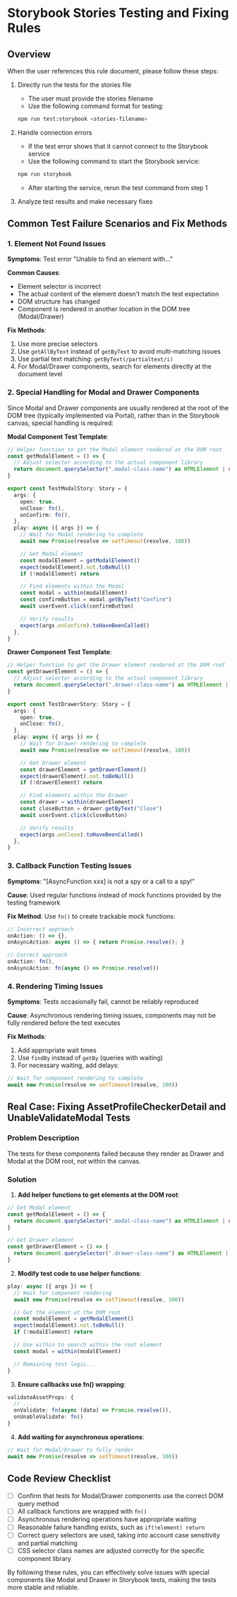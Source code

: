 # Storybook Stories Testing and Fixing Rules

## Overview

When the user references this rule document, please follow these steps:

1. Directly run the tests for the stories file

   - The user must provide the stories filename
   - Use the following command format for testing:

   ```bash
   npm run test:storybook <stories-filename>
   ```

2. Handle connection errors

   - If the test error shows that it cannot connect to the Storybook service
   - Use the following command to start the Storybook service:

   ```bash
   npm run storybook
   ```

   - After starting the service, rerun the test command from step 1

3. Analyze test results and make necessary fixes

## Common Test Failure Scenarios and Fix Methods

### 1. Element Not Found Issues

**Symptoms**: Test error "Unable to find an element with..."

**Common Causes**:

- Element selector is incorrect
- The actual content of the element doesn't match the test expectation
- DOM structure has changed
- Component is rendered in another location in the DOM tree (Modal/Drawer)

**Fix Methods**:

1. Use more precise selectors
2. Use `getAllByText` instead of `getByText` to avoid multi-matching issues
3. Use partial text matching: `getByText(/partialtext/i)`
4. For Modal/Drawer components, search for elements directly at the document level

### 2. Special Handling for Modal and Drawer Components

Since Modal and Drawer components are usually rendered at the root of the DOM tree (typically implemented via Portal), rather than in the Storybook canvas, special handling is required:

**Modal Component Test Template**:

```typescript
// Helper function to get the Modal element rendered at the DOM root
const getModalElement = () => {
  // Adjust selector according to the actual component library
  return document.querySelector(".modal-class-name") as HTMLElement | null
}

export const TestModalStory: Story = {
  args: {
    open: true,
    onClose: fn(),
    onConfirm: fn(),
  },
  play: async ({ args }) => {
    // Wait for Modal rendering to complete
    await new Promise(resolve => setTimeout(resolve, 100))

    // Get Modal element
    const modalElement = getModalElement()
    expect(modalElement).not.toBeNull()
    if (!modalElement) return

    // Find elements within the Modal
    const modal = within(modalElement)
    const confirmButton = modal.getByText("Confirm")
    await userEvent.click(confirmButton)

    // Verify results
    expect(args.onConfirm).toHaveBeenCalled()
  },
}
```

**Drawer Component Test Template**:

```typescript
// Helper function to get the Drawer element rendered at the DOM root
const getDrawerElement = () => {
  // Adjust selector according to the actual component library
  return document.querySelector(".drawer-class-name") as HTMLElement | null
}

export const TestDrawerStory: Story = {
  args: {
    open: true,
    onClose: fn(),
  },
  play: async ({ args }) => {
    // Wait for Drawer rendering to complete
    await new Promise(resolve => setTimeout(resolve, 100))

    // Get Drawer element
    const drawerElement = getDrawerElement()
    expect(drawerElement).not.toBeNull()
    if (!drawerElement) return

    // Find elements within the Drawer
    const drawer = within(drawerElement)
    const closeButton = drawer.getByText("Close")
    await userEvent.click(closeButton)

    // Verify results
    expect(args.onClose).toHaveBeenCalled()
  },
}
```

### 3. Callback Function Testing Issues

**Symptoms**: "[AsyncFunction xxx] is not a spy or a call to a spy!"

**Cause**: Used regular functions instead of mock functions provided by the testing framework

**Fix Method**: Use `fn()` to create trackable mock functions:

```typescript
// Incorrect approach
onAction: () => {},
onAsyncAction: async () => { return Promise.resolve(); }

// Correct approach
onAction: fn(),
onAsyncAction: fn(async () => Promise.resolve())
```

### 4. Rendering Timing Issues

**Symptoms**: Tests occasionally fail, cannot be reliably reproduced

**Cause**: Asynchronous rendering timing issues, components may not be fully rendered before the test executes

**Fix Methods**:

1. Add appropriate wait times
2. Use `findBy` instead of `getBy` (queries with waiting)
3. For necessary waiting, add delays:

```typescript
// Wait for component rendering to complete
await new Promise(resolve => setTimeout(resolve, 100))
```

## Real Case: Fixing AssetProfileCheckerDetail and UnableValidateModal Tests

### Problem Description

The tests for these components failed because they render as Drawer and Modal at the DOM root, not within the canvas.

### Solution

1. **Add helper functions to get elements at the DOM root**:

```typescript
// Get Modal element
const getModalElement = () => {
  return document.querySelector(".modal-class-name") as HTMLElement | null
}

// Get Drawer element
const getDrawerElement = () => {
  return document.querySelector(".drawer-class-name") as HTMLElement | null
}
```

2. **Modify test code to use helper functions**:

```typescript
play: async ({ args }) => {
  // Wait for component rendering
  await new Promise(resolve => setTimeout(resolve, 100))

  // Get the element at the DOM root
  const modalElement = getModalElement()
  expect(modalElement).not.toBeNull()
  if (!modalElement) return

  // Use within to search within the root element
  const modal = within(modalElement)

  // Remaining test logic...
}
```

3. **Ensure callbacks use fn() wrapping**:

```typescript
validateAssetProps: {
  // ...
  onValidate: fn(async (data) => Promise.resolve()),
  onUnableValidate: fn()
}
```

4. **Add waiting for asynchronous operations**:

```typescript
// Wait for Modal/Drawer to fully render
await new Promise(resolve => setTimeout(resolve, 100))
```

## Code Review Checklist

- [ ] Confirm that tests for Modal/Drawer components use the correct DOM query method
- [ ] All callback functions are wrapped with `fn()`
- [ ] Asynchronous rendering operations have appropriate waiting
- [ ] Reasonable failure handling exists, such as `if(!element) return`
- [ ] Correct query selectors are used, taking into account case sensitivity and partial matching
- [ ] CSS selector class names are adjusted correctly for the specific component library

By following these rules, you can effectively solve issues with special components like Modal and Drawer in Storybook tests, making the tests more stable and reliable.
